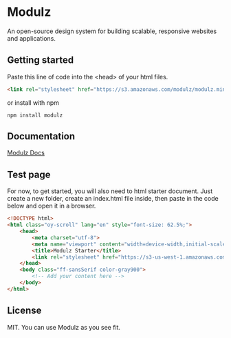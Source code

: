 # Modulz

An open-source design system for building scalable, responsive websites and applications.

## Getting started

Paste this line of code into the &lt;head&gt; of your html files.
```html
<link rel="stylesheet" href="https://s3.amazonaws.com/modulz/modulz.min.css">
```

or install with npm
```shell
npm install modulz
```

## Documentation

[Modulz Docs](https://www.modulz.co/overview/installation)

## Test page

For now, to get started, you will also need to html starter document. Just create a new
folder, create an index.html file inside, then paste in the code below and open it in a browser.
```html
<!DOCTYPE html>
<html class="oy-scroll" lang="en" style="font-size: 62.5%;">
    <head>
        <meta charset="utf-8">
        <meta name="viewport" content="width=device-width,initial-scale=1">
        <title>Modulz Starter</title>
        <link rel="stylesheet" href="https://s3-us-west-1.amazonaws.com/modulz/modulz.min.css">
    </head>
    <body class="ff-sansSerif color-gray900">
        <!-- Add your content here -->
    </body>
</html>
```

## License

MIT. You can use Modulz as you see fit.
